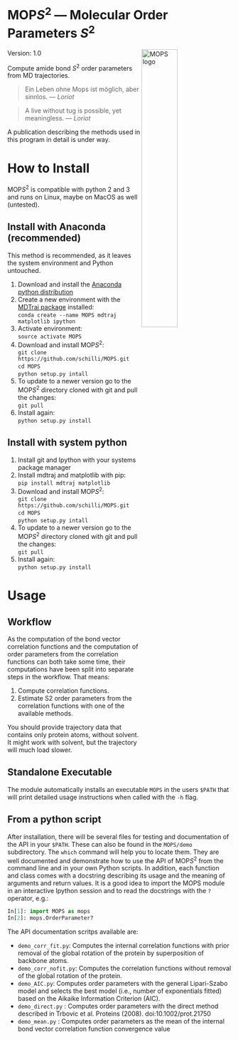 # MOP*S*<sup>2</sup> &mdash; Molecular Order Parameters *S*<sup>2</sup>

<!-- Logo from https://pixabay.com/p-827711 ; License: CC0 Public Domain, Free for commercial use, No attribution required -->
<a href="https://github.com/schilli/MOPS">
    <img src="https://github.com/schilli/MOPS/blob/master/mops_small.png" alt="MOPS logo" title="MOPS" align="right" width=40% />
</a> 
 
Version: 1.0

<!-- MOP*S*<sup>2</sup> &mdash; Molecular Order Parameters *S*<sup>2</sup> -->

Compute amide bond *S*<sup>2</sup> order parameters from MD trajectories.

> Ein Leben ohne Mops ist möglich, aber sinnlos. &mdash; *Loriot*  

> A live without tug is possible, yet meaningless. &mdash; *Loriot*  

A publication describing the methods used in this program in detail is under way.


# How to Install
MOP*S*<sup>2</sup> is compatible with python 2 and 3 and runs on Linux, maybe on MacOS as well (untested).  

## Install with Anaconda (recommended)
This method is recommended, as it leaves the system environment and Python untouched.

1. Download and install the [Anaconda python distribution](https://www.continuum.io/downloads "Continuum Analytics Anaconda download")
2. Create a new environment with the [MDTraj package](https://github.com/mdtraj/mdtraj "MDTraj") installed:  
`conda create --name MOPS mdtraj matplotlib ipython`
3. Activate environment:  
`source activate MOPS`
4. Download and install MOP*S*<sup>2</sup>:  
`git clone https://github.com/schilli/MOPS.git`  
`cd MOPS`  
`python setup.py intall`
5. To update to a newer version go to the MOP*S*<sup>2</sup> directory cloned with git and pull the changes:  
`git pull`  
6. Install again:  
`python setup.py install`

## Install with system python
1. Install git and Ipython with your systems package manager
2. Install mdtraj and matplotlib with pip:  
`pip install mdtraj matplotlib`
2. Download and install MOP*S*<sup>2</sup>:  
`git clone https://github.com/schilli/MOPS.git`  
`cd MOPS`  
`python setup.py intall` 
3. To update to a newer version go to the MOP*S*<sup>2</sup> directory cloned with git and pull the changes:  
`git pull`  
4. Install again:  
`python setup.py install`
 

# Usage

## Workflow
As the computation of the bond vector correlation functions and the computation of order parameters from the correlation functions can both take some time,
their computations have been split into separate steps in the workflow.
That means:
1. Compute correlation functions.
2. Estimate S2 order parameters from the correlation functions with one of the available methods.

You should provide trajectory data that contains only protein atoms, without solvent.
It might work with solvent, but the trajectory will much load slower.

## Standalone Executable

The module automatically installs an executable `MOPS` in the users `$PATH` that will print detailed usage instructions when called with the `-h` flag.

## From a python script
After installation, there will be several files for testing and documentation of the API in your `$PATH`.
These can also be found in the `MOPS/demo` subdirectory.
The `which` command will help you to locate them.
They are well documented and demonstrate how to use the API of MOP*S*<sup>2</sup> from the command line and in your own Python scripts.
In addition, each function and class comes with a docstring describing its usage and the meaning of arguments and return values.
It is a good idea to import the MOPS module in an interactive Ipython session and to read the docstrings with the `?` operator, e.g.:  
```python
In[1]: import MOPS as mops
In[2]: mops.OrderParameter?
```

The API documentation scritps available are:
* `demo_corr_fit.py`: Computes the internal correlation functions with prior removal of the global rotation of the protein by superposition of backbone atoms.
* `demo_corr_nofit.py`: Computes the correlation functions without removal of the global rotation of the protein.
* `demo_AIC.py`: Computes order parameters with the general Lipari-Szabo model and selects the best model (i.e., number of exponentials fitted) based on the Aikaike Information Criterion (AIC).
* `demo_direct.py` : Computes order parameters with the direct method described in Trbovic et al. Proteins (2008). doi:10.1002/prot.21750
* `demo_mean.py` : Computes order parameters as the mean of the internal bond vector correlation function convergence value






